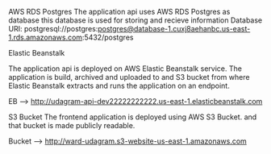 AWS
RDS Postgres
The application api uses AWS RDS Postgres as database 
this database is used for storing and recieve information
Database URI: postgresql://postgres:postgres@database-1.cuxj8aehanbc.us-east-1.rds.amazonaws.com:5432/postgres

Elastic Beanstalk

The application api is deployed on AWS Elastic Beanstalk service. 
The application is build, archived and uploaded to and S3 bucket from where Elastic Beanstalk extracts and runs the application on an endpoint.

EB --> http://udagram-api-dev22222222222.us-east-1.elasticbeanstalk.com

S3 Bucket
The frontend application is deployed using AWS S3 Bucket.
and that bucket is made publicly readable.

Bucket -->  http://ward-udagram.s3-website-us-east-1.amazonaws.com